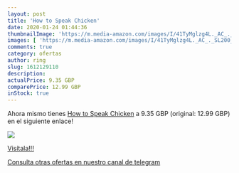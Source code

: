```yaml
---
layout: post
title: 'How to Speak Chicken'
date: 2020-01-24 01:44:36
thumbnailImage: 'https://m.media-amazon.com/images/I/41TyMglzg4L._AC_._SL200_.jpg'
images: [ 'https://m.media-amazon.com/images/I/41TyMglzg4L._AC_._SL200_.jpg' ]
comments: true
category: ofertas
author: ring
slug: 1612129110
description:
actualPrice: 9.35 GBP
comparePrice: 12.99 GBP
inStock: true
---
```


Ahora mismo tienes [How to Speak Chicken](https://www.amazon.com/dp/1612129110/?tag=redken08-20) a 9.35 GBP (original: 12.99 GBP) en el siguiente enlace!

[![](https://m.media-amazon.com/images/I/41TyMglzg4L._AC_._SL200_.jpg)](https://www.amazon.com/dp/1612129110/?tag=redken08-20)

[Visítala!!!](https://www.amazon.com/dp/1612129110/?tag=redken08-20)

[Consulta otras ofertas en nuestro canal de telegram](https://t.me/s/ofertas25)
